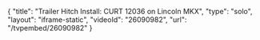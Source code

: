{
    "title": "Trailer Hitch Install: CURT 12036 on Lincoln MKX",
    "type": "solo",
    "layout": "iframe-static",
    "videoId": "26090982",
    "url": "\/tvpembed\/26090982"
}
